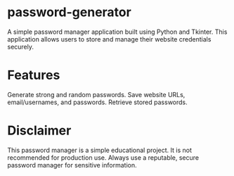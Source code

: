 # password-generator
A simple password manager application built using Python and Tkinter. This application allows users to store and manage their website credentials securely.
# Features
Generate strong and random passwords.
Save website URLs, email/usernames, and passwords.
Retrieve stored passwords.
# Disclaimer
This password manager is a simple educational project. It is not recommended for production use. Always use a reputable, secure password manager for sensitive information.
